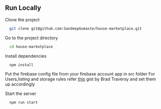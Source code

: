 
## Run Locally

Clone the project

```bash
  git clone git@github.com:SandeepGumaste/house-marketplace.git
```

Go to the project directory

```bash
  cd house-marketplace
```

Install dependencies

```bash
  npm install
```

Put the firebase config file from your firebase account app in src folder
For Users,listing and storage rules refer [this](https://gist.github.com/bradtraversy/6d7de7e877d169a6aa4e61140d25767f) gist by Brad Traversy and set them up accordingly


Start the server

```bash
  npm run start
```

